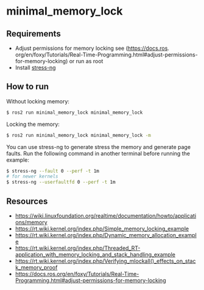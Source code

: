 # minimal_memory_lock

## Requirements 

- Adjust permissions for memory locking see (https://docs.ros. org/en/foxy/Tutorials/Real-Time-Programming.html#adjust-permissions-for-memory-locking)
 or run as root
- Install [stress-ng](https://wiki.ubuntu.com/Kernel/Reference/stress-ng)

## How to run

Without locking memory:

```bash
$ ros2 run minimal_memory_lock minimal_memory_lock
```

Locking the memory:

```bash
$ ros2 run minimal_memory_lock minimal_memory_lock -m
```

You can use stress-ng to generate stress the memory and generate page faults. Run the following 
command in another terminal before running the example:

```bash
$ stress-ng --fault 0 --perf -t 1m
# for newer kernels
$ stress-ng --userfaultfd 0 --perf -t 1m
```

## Resources

- https://wiki.linuxfoundation.org/realtime/documentation/howto/applications/memory
- https://rt.wiki.kernel.org/index.php/Simple_memory_locking_example
- https://rt.wiki.kernel.org/index.php/Dynamic_memory_allocation_example
- https://rt.wiki.kernel.org/index.php/Threaded_RT-application_with_memory_locking_and_stack_handling_example
- https://rt.wiki.kernel.org/index.php/Verifying_mlockall()_effects_on_stack_memory_proof
- https://docs.ros.org/en/foxy/Tutorials/Real-Time-Programming.html#adjust-permissions-for-memory-locking
